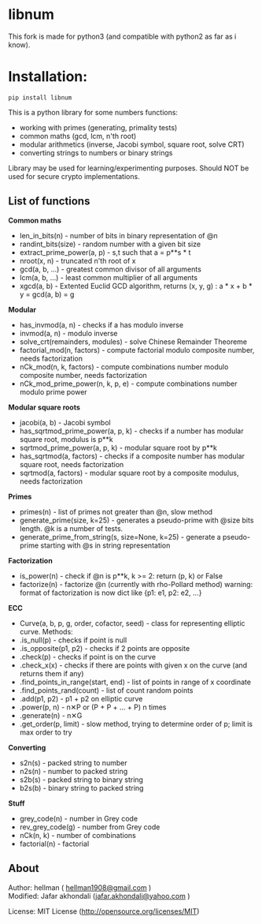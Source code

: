 libnum
=========
This fork is made for python3 (and compatible with python2 as far as i know).

Installation:
==================
`pip install libnum`


This is a python library for some numbers functions:

*  working with primes (generating, primality tests)
*  common maths (gcd, lcm, n'th root)
*  modular arithmetics (inverse, Jacobi symbol, square root, solve CRT)
*  converting strings to numbers or binary strings

Library may be used for learning/experimenting purposes. Should NOT be used for secure crypto implementations.


List of functions
---------------------

<b>Common maths</b>

*  len\_in\_bits(n) - number of bits in binary representation of @n
*  randint\_bits(size) - random number with a given bit size
*  extract\_prime\_power(a, p) - s,t such that a = p**s * t
*  nroot(x, n) - truncated n'th root of x
*  gcd(a, b, ...) - greatest common divisor of all arguments
*  lcm(a, b, ...) - least common multiplier of all arguments
*  xgcd(a, b) - Extented Euclid GCD algorithm, returns (x, y, g) : a * x + b * y = gcd(a, b) = g

<b>Modular</b>

*  has\_invmod(a, n) - checks if a has modulo inverse
*  invmod(a, n) - modulo inverse
*  solve\_crt(remainders, modules) - solve Chinese Remainder Theoreme
*  factorial\_mod(n, factors) - compute factorial modulo composite number, needs factorization
*  nCk\_mod(n, k, factors) - compute combinations number modulo composite number, needs factorization
*  nCk\_mod\_prime\_power(n, k, p, e) - compute combinations number modulo prime power

<b>Modular square roots</b>

*  jacobi(a, b) - Jacobi symbol
*  has\_sqrtmod\_prime\_power(a, p, k) - checks if a number has modular square root, modulus is p**k
*  sqrtmod\_prime\_power(a, p, k) - modular square root by p**k
*  has\_sqrtmod(a, factors) - checks if a composite number has modular square root, needs factorization
*  sqrtmod(a, factors) - modular square root by a composite modulus, needs factorization

<b>Primes</b>

*  primes(n) - list of primes not greater than @n, slow method
*  generate\_prime(size, k=25) - generates a pseudo-prime with @size bits length. @k is a number of tests.
*  generate\_prime\_from\_string(s, size=None, k=25) - generate a pseudo-prime starting with @s in string representation

<b>Factorization</b>
*  is\_power(n) - check if @n is p**k, k >= 2: return (p, k) or False
*  factorize(n) - factorize @n (currently with rho-Pollard method)
warning: format of factorization is now dict like {p1: e1, p2: e2, ...}

<b>ECC</b>

*  Curve(a, b, p, g, order, cofactor, seed) - class for representing elliptic curve. Methods:
*   .is\_null(p) - checks if point is null
*   .is\_opposite(p1, p2) - checks if 2 points are opposite
*   .check(p) - checks if point is on the curve
*   .check\_x(x) - checks if there are points with given x on the curve (and returns them if any)
*   .find\_points\_in\_range(start, end) - list of points in range of x coordinate
*   .find\_points\_rand(count) - list of count random points
*   .add(p1, p2) - p1 + p2 on elliptic curve
*   .power(p, n) - n✕P or (P + P + ... + P) n times
*   .generate(n) - n✕G
*   .get\_order(p, limit) - slow method, trying to determine order of p; limit is max order to try

<b>Converting</b>

*  s2n(s) - packed string to number
*  n2s(n) - number to packed string
*  s2b(s) - packed string to binary string
*  b2s(b) - binary string to packed string

<b>Stuff</b>

*  grey\_code(n) - number in Grey code
*  rev\_grey\_code(g) - number from Grey code
*  nCk(n, k) - number of combinations
*  factorial(n) - factorial

About
---------------------

Author: hellman ( hellman1908@gmail.com )    
Modified: Jafar akhondali (jafar.akhondali@yahoo.com )   

License: MIT License (http://opensource.org/licenses/MIT)
